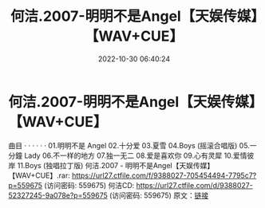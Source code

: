 ﻿---
title: 何洁.2007-明明不是Angel【天娱传媒】【WAV+CUE】
date: 2022-10-30 06:40:24
categories: WAV车载音乐、镜像
tags: 华语中文
---
# 何洁.2007-明明不是Angel【天娱传媒】【WAV+CUE】

曲目 · · · · · ·
01.明明不是 Angel
02.十分爱
03.夏雪
04.Boys (摇滚合唱版)
05.一分鐘 Lady
06.不一样的地方
07.独一无二
08.爱是喜欢你
09.心有灵犀
10.爱情彼岸
11.Boys (独唱拉丁版)
何洁.2007 - 明明不是Angel【天娱传媒】【WAV+CUE】.rar: https://url27.ctfile.com/f/9388027-705454494-7795c7?p=559675
(访问密码: 559675)
何洁CD: https://url27.ctfile.com/d/9388027-52327245-9a078e?p=559675
(访问密码: 559675)
原文：[链接](https://blog.sina.com.cn/s/blog_1647c7e760103101z.html)